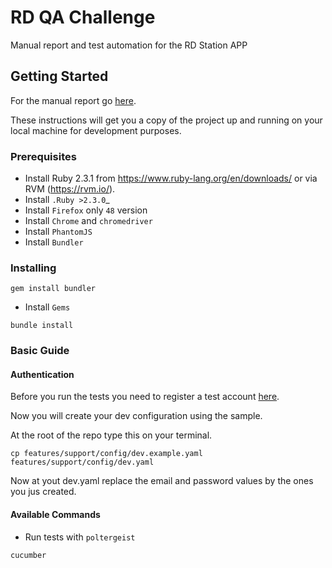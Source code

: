 # RD QA Challenge

Manual report and test automation for the RD Station APP

## Getting Started

For the manual report go [here](/manual-report/report.md).

These instructions will get you a copy of the project up and running on your local machine for development purposes.

### Prerequisites

* Install Ruby 2.3.1 from https://www.ruby-lang.org/en/downloads/ or via RVM (https://rvm.io/).
* Install `.Ruby >2.3.0`_
* Install `Firefox` only `48` version
* Install `Chrome` and `chromedriver`
* Install `PhantomJS`
* Install `Bundler`

### Installing

```
gem install bundler
```
* Install `Gems`
```
bundle install
```
  
### Basic Guide

#### Authentication

Before you run the tests you need to register a test account [here](https://app-staging.rdstation.com.br/cadastro).

Now you will create your dev configuration using the sample.

At the root of the repo type this on your terminal.
```
cp features/support/config/dev.example.yaml features/support/config/dev.yaml
```

Now at yout dev.yaml replace the email and password values by the ones you jus created.

#### Available Commands

* Run tests with `poltergeist`
```    
cucumber
```
